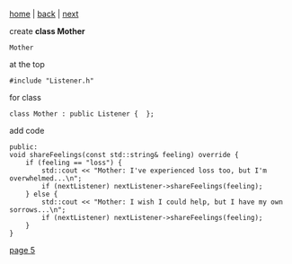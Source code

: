 [home](./page01.md) | [back](./page03.md) | [next](./page05.md)

create **class Mother**
```
Mother
```
at the top
```
#include "Listener.h"
```
for class
```
class Mother : public Listener {  };
```
add code
```
public:
void shareFeelings(const std::string& feeling) override {
    if (feeling == "loss") {
        std::cout << "Mother: I've experienced loss too, but I'm overwhelmed...\n";
        if (nextListener) nextListener->shareFeelings(feeling);
    } else {
        std::cout << "Mother: I wish I could help, but I have my own sorrows...\n";
        if (nextListener) nextListener->shareFeelings(feeling);
    }
}
```



[page 5](./page05.md)
